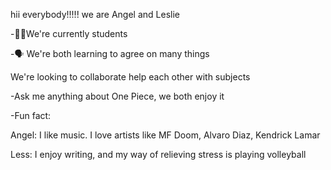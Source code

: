 hii everybody!!!!! we are Angel and Leslie

-📅📌We're currently students

-🗣 We're both learning to agree on many things

We're looking to collaborate help each other with subjects

-Ask me anything about One Piece, we both enjoy it

-Fun fact:

Angel: I like music. I love artists like MF Doom, Alvaro Diaz, Kendrick Lamar

Less: I enjoy writing, and my way of relieving stress is playing volleyball

